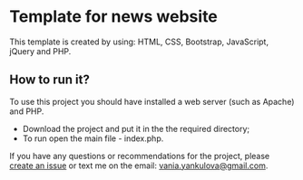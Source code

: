 # Template for news website

This template is created by using: HTML, CSS, Bootstrap, JavaScript, jQuery and PHP.


## How to run it?

To use this project you should have installed a web server (such as Apache) and PHP. 
 * Download the project and put it in the the required directory;
 * To run open the main file - index.php.


If you have any questions or recommendations for the project, please [create an issue](https://github.com/VaniaYankulova/news-website-template/issues/new) or text me on the email: vania.yankulova@gmail.com.
